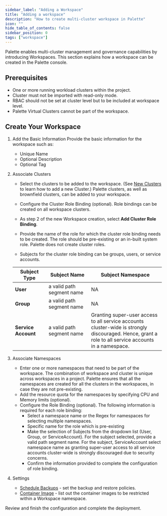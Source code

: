```yaml
---
sidebar_label: "Adding a Workspace"
title: "Adding a workspace"
description: "How to create multi-cluster workspace in Palette"
icon: ""
hide_table_of_contents: false
sidebar_position: 0
tags: ["workspace"]
---
```


Palette enables multi-cluster management and governance capabilities by introducing Workspaces. This section explains
how a workspace can be created in the Palette console.

## Prerequisites

- One or more running workload clusters within the project.
- Cluster must not be imported with read-only mode.
- RBAC should not be set at cluster level but to be included at workspace level.
- Palette Virtual Clusters cannot be part of the workspace.

## Create Your Workspace

1. Add the Basic Information Provide the basic information for the workspace such as:

   - Unique Name
   - Optional Description
   - Optional Tag

2. Associate Clusters

   - Select the clusters to be added to the workspace. (See [New Clusters](../clusters/clusters.md) to learn how to add
     a new Cluster.) Palette clusters, as well as brownfield clusters, can be added to your workspace.

   - Configure the Cluster Role Binding (optional). Role bindings can be created on all workspace clusters.

   - As step 2 of the new Workspace creation, select **Add Cluster Role Binding**.
   - Provide the name of the role for which the cluster role binding needs to be created. The role should be
     pre-existing or an in-built system role. Palette does not create cluster roles.
   - Subjects for the cluster role binding can be groups, users, or service accounts.

   | **Subject Type**    | **Subject Name**          | **Subject Namespace**                                                                                                                                              |
   | ------------------- | ------------------------- | ------------------------------------------------------------------------------------------------------------------------------------------------------------------ |
   | **User**            | a valid path segment name | NA                                                                                                                                                                 |
   | **Group**           | a valid path segment name | NA                                                                                                                                                                 |
   | **Service Account** | a valid path segment name | Granting super-user access to all service accounts <br /> cluster-wide is strongly discouraged. Hence, grant a <br /> role to all service accounts in a namespace. |

3. Associate Namespaces

   - Enter one or more namespaces that need to be part of the workspace. The combination of workspace and cluster is
     unique across workspaces in a project. Palette ensures that all the namespaces are created for all the clusters in
     the workspaces, in case they are not pre-existing.
   - Add the resource quota for the namespaces by specifying CPU and Memory limits (optional).
   - Configure the Role Binding (optional). The following information is required for each role binding:
     - Select a namespace name or the Regex for namespaces for selecting multiple namespaces.
     - Specific name for the role which is pre-existing
     - Make the selection of Subjects from the dropdown list (User, Group, or ServiceAccount). For the subject selected,
       provide a valid path segment name. For the subject, ServiceAccount select namespace name as granting super-user
       access to all service accounts cluster-wide is strongly discouraged due to security concerns.
     - Confirm the information provided to complete the configuration of role binding.

4. Settings

   - [Schedule Backups](../clusters/cluster-management/backup-restore/backup-restore.md) - set the backup and restore
     policies.
   - [Container Image](workload-features.md#restrict-container-images-to-a-workspace) - list out the container images to
     be restricted within a Workspace namespace.

Review and finish the configuration and complete the deployment.
